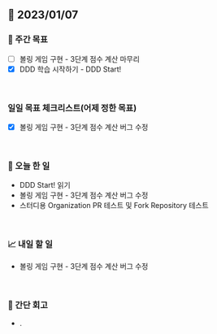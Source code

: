 ## 📅 2023/01/07


### 👏 주간 목표

- [ ] 볼링 게임 구현 - 3단계 점수 계산 마무리
- [x] DDD 학습 시작하기 - DDD Start!

<br/>

### 일일 목표 체크리스트(어제 정한 목표)

- [x] 볼링 게임 구현 - 3단계 점수 계산 버그 수정

<br/>

### 💯 오늘 한 일

- DDD Start! 읽기
- 볼링 게임 구현 - 3단계 점수 계산 버그 수정
- 스터디용 Organization PR 테스트 및 Fork Repository 테스트

<br/>

### 📈 내일 할 일

- 볼링 게임 구현 - 3단계 점수 계산 버그 수정
  
<br/>

### 🤔 간단 회고

- .
 
